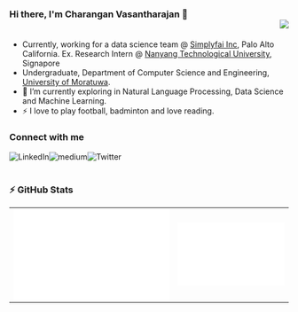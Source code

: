 ### Hi there, I'm Charangan Vasantharajan 👋 <div align = 'right'>![](https://komarev.com/ghpvc/?username=chaarangan&color=yellow)</div>

<!--
**charangan/charangan** is a ✨ _special_ ✨ repository because its `README.md` (this file) appears on your GitHub profile.-->

- Currently, working for a data science team @ [Simplyfai Inc](https://www.simplyfai.com), Palo Alto California. Ex. Research Intern @ [Nanyang Technological University](https://www.ntu.edu.sg), Signapore 
- Undergraduate, Department of Computer Science and Engineering, [University of Moratuwa](https://uom.lk).
- 🌱 I’m currently exploring in Natural Language Processing, Data Science and Machine Learning.
-  ⚡ I love to play football, badminton and love reading.

### Connect with me
[<img align="left" alt="LinkedIn" src="https://img.shields.io/badge/linkedin-%230077B5.svg?&style=for-the-badge&logo=linkedin&logoColor=white" />][linkedin]
[<img align="left" alt="medium" src="https://img.shields.io/badge/medium-%2312100E.svg?&style=for-the-badge&logo=medium&logoColor=white" />][blog]
[<img align="left" alt="Twitter" src="https://img.shields.io/badge/twitter-1DA1F2?style=for-the-badge&logo=twitter&logoColor=white" />][twitter]
<br />
<br />

### :zap: GitHub Stats

<center>
  <table>
    <tr>
        <td><img align="left" src="https://github.com/Chaarangan/github-stats/blob/master/generated/languages.svg" /></td>
        <td><img width="495px" align="left" src="https://raw.githubusercontent.com/chaarangan/github-stats/master/generated/languages.svg#gh-light-mode-only"/></td>
    </tr> 
  </table>
</center>


[blog]: https://charangan.medium.com/
[linkedin]: https://www.linkedin.com/in/charangan/
[twitter]: https://twitter.com/Chaarangan/

